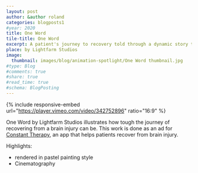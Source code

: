 ```yaml
---
layout: post
author: &author roland
categories: blogposts1
#year: 2020
title: One Word
tile-title: One Word
excerpt: A patient's journey to recovery told through a dynamic story telling.
place: by Lightfarm Studios
image:
  thumbnail: images/blog/animation-spotlight/One Word thumbnail.jpg
#type: Blog
#comments: true
#share: true
#read_time: true
#schema: BlogPosting
---
```


{% include responsive-embed url="https://player.vimeo.com/video/342752896" ratio="16:9" %}

One Word by Lightfarm Studios illustrates how tough the journey of recovering from a brain injury can be. This work is done as an ad for [Constant Therapy](https://thelearningcorp.com/constant-therapy/), an app that helps patients recover from brain injury.

Highlights:
* rendered in pastel painting style
* Cinematography
